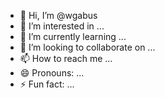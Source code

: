 - 👋 Hi, I’m @wgabus
- 👀 I’m interested in ...
- 🌱 I’m currently learning ...
- 💞️ I’m looking to collaborate on ...
- 📫 How to reach me ...
- 😄 Pronouns: ...
- ⚡ Fun fact: ...

<!---
wgabus/wgabus is a ✨ special ✨ repository because its `README.md` (this file) appears on your GitHub profile.
You can click the Preview link to take a look at your changes.
--->
